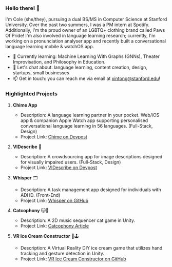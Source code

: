 ### Hello there! 👋

I'm Cole (she/they), pursuing a dual BS/MS in Computer Science at Stanford University. Over the past two summers, I was a PM intern at Spotify. Additionally, I'm the proud owner of an LGBTQ+ clothing brand called Paws Of Pride! I'm also involved in language learning research; currently, I'm working on a pronunciation analyser app and recently built a conversational language learning mobile & watchOS app.

- 🌱 Currently learning: Machine Learning With Graphs (GNNs), Theater Improvisation, and Philosophy in Education.
- 💬 Let's chat about: language learning, content creation, design, startups, small businesses
- 📫 Get in touch: you can reach me via email at xintong@stanford.edu!

### Highlighted Projects 

1. **Chime App**
   - Description: A language learning partner in your pocket. Web/iOS app & companion Apple Watch app supporting personalised conversational language learning in 56 languages. (Full-Stack, Design)
   - Project Link: [Chime on Devpost](https://devpost.com/software/chime-app)

3. **VIDescribe** 📸
   - Description: A crowdsourcing app for image descriptions designed for visually impaired users. (Full-Stack, Design)
   - Project Link: [VIDescribe on Devpost](https://devpost.com/software/vi-describe)

4. **Whisper** 🗂️
   - Description: A task management app designed for individuals with ADHD. (Front-End)
   - Project Link: [Whisper on GitHub](https://github.com/tinglinn/whisper)

5. **Catcophony** 🐱🎵
   - Description: A 2D music sequencer cat game in Unity.
   - Project Link: [Catcophony Article](https://medium.com/@catoverlord/catcophony-a-music-sequencer-5aa2aebd25c3)

6. **VR Ice Cream Constructor** 🍦🕹️
   - Description: A Virtual Reality DIY ice cream game that utilizes hand tracking and gesture detection in Unity.
   - Project Link: [VR Ice Cream Constructor on GitHub](https://github.com/motino101/VR-Ice-Cream-Maker)
